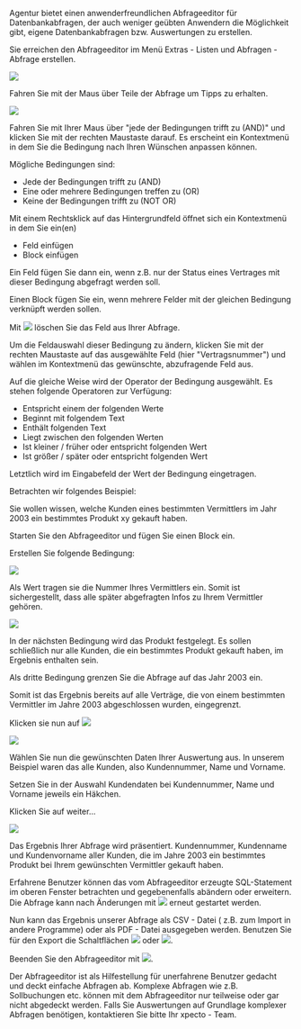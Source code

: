 
Agentur bietet einen anwenderfreundlichen Abfrageeditor für Datenbankabfragen, der auch weniger geübten Anwendern die Möglichkeit gibt, eigene Datenbankabfragen bzw. Auswertungen zu erstellen.

Sie erreichen den Abfrageeditor im Menü Extras - Listen und Abfragen - Abfrage erstellen.

![](http://xpecto.github.io/docs/img/img_120.png)

Fahren Sie mit der Maus über Teile der Abfrage um Tipps zu erhalten.

![](http://xpecto.github.io/docs/img/img_121.png)

Fahren Sie mit Ihrer Maus über "jede der Bedingungen trifft zu (AND)" und klicken Sie mit der rechten Maustaste darauf. Es erscheint ein Kontextmenü in dem Sie die Bedingung nach Ihren Wünschen anpassen können.

Mögliche Bedingungen sind:

- Jede der Bedingungen trifft zu (AND)
- Eine oder mehrere Bedingungen treffen zu (OR)
- Keine der Bedingungen trifft zu (NOT OR)

Mit einem Rechtsklick auf das Hintergrundfeld öffnet sich ein Kontextmenü in dem Sie ein(en)

- Feld einfügen
- Block einfügen

Ein Feld fügen Sie dann ein, wenn z.B. nur der Status eines Vertrages mit dieser Bedingung abgefragt werden soll.

Einen Block fügen Sie ein, wenn mehrere Felder mit der gleichen Bedingung verknüpft werden sollen.

Mit ![](http://xpecto.github.io/docs/img/img_122.png) löschen Sie das Feld aus Ihrer Abfrage.

Um die Feldauswahl dieser Bedingung zu ändern, klicken Sie mit der rechten Maustaste auf das ausgewählte Feld (hier "Vertragsnummer") und wählen im Kontextmenü das gewünschte, abzufragende Feld aus.

Auf die gleiche Weise wird der Operator der Bedingung ausgewählt. Es stehen folgende Operatoren zur Verfügung:

- Entspricht einem der folgenden Werte
- Beginnt mit folgendem Text
- Enthält folgenden Text
- Liegt zwischen den folgenden Werten
- Ist kleiner / früher oder entspricht folgenden Wert
- Ist größer / später oder entspricht folgenden Wert

Letztlich wird im Eingabefeld der Wert der Bedingung eingetragen.

Betrachten wir folgendes Beispiel:

Sie wollen wissen, welche Kunden eines bestimmten Vermittlers im Jahr 2003 ein bestimmtes Produkt xy gekauft haben.

Starten Sie den Abfrageeditor und fügen Sie einen Block ein.

Erstellen Sie folgende Bedingung:

![](http://xpecto.github.io/docs/img/img_123.png)

Als Wert tragen sie die Nummer Ihres Vermittlers ein. Somit ist sichergestellt, dass alle später abgefragten Infos zu Ihrem Vermittler gehören.

![](http://xpecto.github.io/docs/img/img_124.png)

In der nächsten Bedingung wird das Produkt festgelegt. Es sollen schließlich nur alle Kunden, die ein bestimmtes Produkt gekauft haben, im Ergebnis enthalten sein.

Als dritte Bedingung grenzen Sie die Abfrage auf das Jahr 2003 ein.

Somit ist das Ergebnis bereits auf alle Verträge, die von einem bestimmten Vermittler im Jahre 2003 abgeschlossen wurden, eingegrenzt.

Klicken sie nun auf ![](http://xpecto.github.io/docs/img/img_125.png)

![](http://xpecto.github.io/docs/img/img_126.png)

Wählen Sie nun die gewünschten Daten Ihrer Auswertung aus. In unserem Beispiel waren das alle Kunden, also Kundennummer, Name und Vorname.

Setzen Sie in der Auswahl Kundendaten bei Kundennummer, Name und Vorname jeweils ein Häkchen.

Klicken Sie auf weiter...

![](http://xpecto.github.io/docs/img/img_127.png)

Das Ergebnis Ihrer Abfrage wird präsentiert. Kundennummer, Kundenname und Kundenvorname aller Kunden, die im Jahre 2003 ein bestimmtes Produkt bei Ihrem gewünschten Vermittler gekauft haben.

Erfahrene Benutzer können das vom Abfrageeditor erzeugte SQL-Statement im oberen Fenster betrachten und gegebenenfalls abändern oder erweitern. Die Abfrage kann nach Änderungen mit ![](http://xpecto.github.io/docs/img/img_128.png) erneut gestartet werden.

Nun kann das Ergebnis unserer Abfrage als CSV - Datei ( z.B. zum Import in andere Programme) oder als PDF - Datei ausgegeben werden. Benutzen Sie für den Export die Schaltflächen ![](http://xpecto.github.io/docs/img/img_129.png) oder ![](http://xpecto.github.io/docs/img/img_130.png).

Beenden Sie den Abfrageeditor mit ![](http://xpecto.github.io/docs/img/img_131.png).

Der Abfrageeditor ist als Hilfestellung für unerfahrene Benutzer gedacht und deckt einfache Abfragen ab. Komplexe Abfragen wie z.B. Sollbuchungen etc. können mit dem Abfrageeditor nur teilweise oder gar nicht abgedeckt werden. Falls Sie Auswertungen auf Grundlage komplexer Abfragen benötigen, kontaktieren Sie bitte Ihr xpecto - Team.


